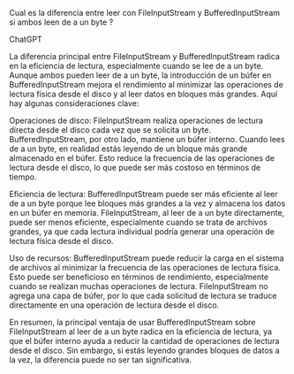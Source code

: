 Cual es la diferencia entre leer con FileInputStream  y BufferedInputStream si ambos leen de a un byte ?

ChatGPT

La diferencia principal entre FileInputStream y BufferedInputStream radica en la eficiencia de lectura, especialmente cuando se lee de a un byte. Aunque ambos pueden leer de a un byte, la introducción de un búfer en BufferedInputStream mejora el rendimiento al minimizar las operaciones de lectura física desde el disco y al leer datos en bloques más grandes. Aquí hay algunas consideraciones clave:

Operaciones de disco:
FileInputStream realiza operaciones de lectura directa desde el disco cada vez que se solicita un byte.
BufferedInputStream, por otro lado, mantiene un búfer interno. Cuando lees de a un byte, en realidad estás leyendo de un bloque más grande almacenado en el búfer. Esto reduce la frecuencia de las operaciones de lectura desde el disco, lo que puede ser más costoso en términos de tiempo.

Eficiencia de lectura:
BufferedInputStream puede ser más eficiente al leer de a un byte porque lee bloques más grandes a la vez y almacena los datos en un búfer en memoria.
FileInputStream, al leer de a un byte directamente, puede ser menos eficiente, especialmente cuando se trata de archivos grandes, ya que cada lectura individual podría generar una operación de lectura física desde el disco.

Uso de recursos:
BufferedInputStream puede reducir la carga en el sistema de archivos al minimizar la frecuencia de las operaciones de lectura física. Esto puede ser beneficioso en términos de rendimiento, especialmente cuando se realizan muchas operaciones de lectura.
FileInputStream no agrega una capa de búfer, por lo que cada solicitud de lectura se traduce directamente en una operación de lectura desde el disco.

En resumen, la principal ventaja de usar BufferedInputStream sobre FileInputStream al leer de a un byte radica en la eficiencia de lectura, ya que el búfer interno ayuda a reducir la cantidad de operaciones de lectura desde el disco. Sin embargo, si estás leyendo grandes bloques de datos a la vez, la diferencia puede no ser tan significativa.
